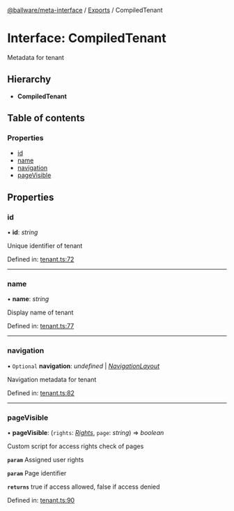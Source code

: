 [@ballware/meta-interface](../README.md) / [Exports](../modules.md) / CompiledTenant

# Interface: CompiledTenant

Metadata for tenant

## Hierarchy

* **CompiledTenant**

## Table of contents

### Properties

- [id](compiledtenant.md#id)
- [name](compiledtenant.md#name)
- [navigation](compiledtenant.md#navigation)
- [pageVisible](compiledtenant.md#pagevisible)

## Properties

### id

• **id**: *string*

Unique identifier of tenant

Defined in: [tenant.ts:72](https://github.com/frankball/ballware-meta-interface/blob/6b9dc3f/src/tenant.ts#L72)

___

### name

• **name**: *string*

Display name of tenant

Defined in: [tenant.ts:77](https://github.com/frankball/ballware-meta-interface/blob/6b9dc3f/src/tenant.ts#L77)

___

### navigation

• `Optional` **navigation**: *undefined* \| [*NavigationLayout*](navigationlayout.md)

Navigation metadata for tenant

Defined in: [tenant.ts:82](https://github.com/frankball/ballware-meta-interface/blob/6b9dc3f/src/tenant.ts#L82)

___

### pageVisible

• **pageVisible**: (`rights`: [*Rights*](rights.md), `page`: *string*) => *boolean*

Custom script for access rights check of pages

**`param`** Assigned user rights

**`param`** Page identifier

**`returns`** true if access allowed, false if access denied

Defined in: [tenant.ts:90](https://github.com/frankball/ballware-meta-interface/blob/6b9dc3f/src/tenant.ts#L90)

